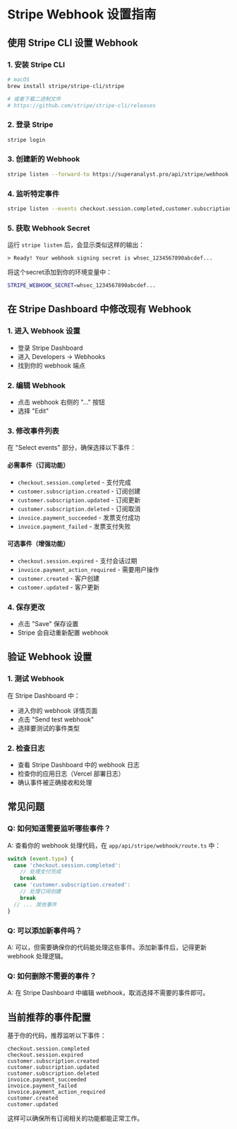 # Stripe Webhook 设置指南

## 使用 Stripe CLI 设置 Webhook

### 1. 安装 Stripe CLI
```bash
# macOS
brew install stripe/stripe-cli/stripe

# 或者下载二进制文件
# https://github.com/stripe/stripe-cli/releases
```

### 2. 登录 Stripe
```bash
stripe login
```

### 3. 创建新的 Webhook
```bash
stripe listen --forward-to https://superanalyst.pro/api/stripe/webhook
```

### 4. 监听特定事件
```bash
stripe listen --events checkout.session.completed,customer.subscription.created,customer.subscription.updated,customer.subscription.deleted,invoice.payment_succeeded,invoice.payment_failed --forward-to https://superanalyst.pro/api/stripe/webhook
```

### 5. 获取 Webhook Secret
运行 `stripe listen` 后，会显示类似这样的输出：
```
> Ready! Your webhook signing secret is whsec_1234567890abcdef...
```

将这个secret添加到你的环境变量中：
```bash
STRIPE_WEBHOOK_SECRET=whsec_1234567890abcdef...
```

## 在 Stripe Dashboard 中修改现有 Webhook

### 1. 进入 Webhook 设置
- 登录 Stripe Dashboard
- 进入 Developers → Webhooks
- 找到你的 webhook 端点

### 2. 编辑 Webhook
- 点击 webhook 右侧的 "..." 按钮
- 选择 "Edit"

### 3. 修改事件列表
在 "Select events" 部分，确保选择以下事件：

#### 必需事件（订阅功能）
- `checkout.session.completed` - 支付完成
- `customer.subscription.created` - 订阅创建  
- `customer.subscription.updated` - 订阅更新
- `customer.subscription.deleted` - 订阅取消
- `invoice.payment_succeeded` - 发票支付成功
- `invoice.payment_failed` - 发票支付失败

#### 可选事件（增强功能）
- `checkout.session.expired` - 支付会话过期
- `invoice.payment_action_required` - 需要用户操作
- `customer.created` - 客户创建
- `customer.updated` - 客户更新

### 4. 保存更改
- 点击 "Save" 保存设置
- Stripe 会自动重新配置 webhook

## 验证 Webhook 设置

### 1. 测试 Webhook
在 Stripe Dashboard 中：
- 进入你的 webhook 详情页面
- 点击 "Send test webhook"
- 选择要测试的事件类型

### 2. 检查日志
- 查看 Stripe Dashboard 中的 webhook 日志
- 检查你的应用日志（Vercel 部署日志）
- 确认事件被正确接收和处理

## 常见问题

### Q: 如何知道需要监听哪些事件？
A: 查看你的 webhook 处理代码，在 `app/api/stripe/webhook/route.ts` 中：

```typescript
switch (event.type) {
  case 'checkout.session.completed':
    // 处理支付完成
    break
  case 'customer.subscription.created':
    // 处理订阅创建
    break
  // ... 其他事件
}
```

### Q: 可以添加新事件吗？
A: 可以，但需要确保你的代码能处理这些事件。添加新事件后，记得更新 webhook 处理逻辑。

### Q: 如何删除不需要的事件？
A: 在 Stripe Dashboard 中编辑 webhook，取消选择不需要的事件即可。

## 当前推荐的事件配置

基于你的代码，推荐监听以下事件：

```
checkout.session.completed
checkout.session.expired
customer.subscription.created
customer.subscription.updated
customer.subscription.deleted
invoice.payment_succeeded
invoice.payment_failed
invoice.payment_action_required
customer.created
customer.updated
```

这样可以确保所有订阅相关的功能都能正常工作。
